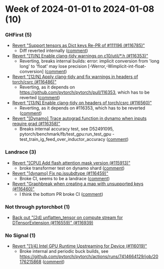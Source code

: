 # Week of 2024-01-01 to 2024-01-08 (10)

### GHFirst (5)

- [Revert "Support tensors as Dict keys Re-PR of #111196 (#116785)"](https://github.com/pytorch/pytorch/commit/2dca3e99ebe1655982ac0a1978c02ae761ebf1d8)
  - Diff reverted internally ([comment](https://github.com/pytorch/pytorch/pull/116785#issuecomment-1879592261))
- [Revert "[11/N] Enable clang-tidy warnings on c10/util/*.h (#116353)"](https://github.com/pytorch/pytorch/commit/1c69d0bdb5a8723f85e3438522f7d295902bf6ac)
  - Reverting, breaks internal builds: error: implicit conversion from 'long long' to 'float' may lose precision [-Werror,-Wimplicit-int-float-conversion] ([comment](https://github.com/pytorch/pytorch/pull/116353#issuecomment-1876045800))
- [Revert "[12/N] Apply clang-tidy and fix warnings in headers of torch/csrc (#116486)"](https://github.com/pytorch/pytorch/commit/0aa50909f3723db4720ff43881156ae13318aa3a)
  - Reverting, as it depends on https://github.com/pytorch/pytorch/pull/116353, which has to be reverted ([comment](https://github.com/pytorch/pytorch/pull/116486#issuecomment-1876042948))
- [Revert "[13/N] Enable clang-tidy on headers of torch/csrc (#116560)"](https://github.com/pytorch/pytorch/commit/791db94c62488012444d01aa90429c78a9239d14)
  - Reverting, as it depends on #116353, which has to be reverted ([comment](https://github.com/pytorch/pytorch/pull/116560#issuecomment-1876033363))
- [Revert "[Dynamo] Trace autograd.function in dynamo when inputs require grad (#116358)"](https://github.com/pytorch/pytorch/commit/68105da229b4907207b55f50121389c8f570cc28)
  - Breaks internal accuracy test, see D52491095, pytorch/benchmark/fb/test_gpu:run_test_gpu - test_train_ig_feed_over_inductor_accuracy  ([comment](https://github.com/pytorch/pytorch/pull/116358#issuecomment-1875779697))

### Landrace (3)

- [Revert "[CPU] Add flash attention mask version (#115913)"](https://github.com/pytorch/pytorch/commit/2ccc7af028e5bb14d0a7b44310607b48465bcfa4)
  - broke transformer test on dynamo shard ([comment](https://github.com/pytorch/pytorch/pull/115913#issuecomment-1878043389))
- [Revert "[dynamo] Fix np.issubdtype (#116459)"](https://github.com/pytorch/pytorch/commit/75dae4f691e4481a68079ac55e1c44dc3211d16a)
  - Broke CI, seems to be a landrace ([comment](https://github.com/pytorch/pytorch/pull/116459#issuecomment-1877135999))
- [Revert "Graphbreak when creating a map with unsupported keys (#116460)"](https://github.com/pytorch/pytorch/commit/3a0f6897c5ebca9b14429c406d26e9fba26bd797)
  - I think the bottom PR broke CI ([comment](https://github.com/pytorch/pytorch/pull/116460#issuecomment-1877132374))

### Not through pytorchbot (1)

- [Back out "[2d] unflatten_tensor on compute stream for DTensorExtension (#116559)" (#116939)](https://github.com/pytorch/pytorch/commit/b847290ddd9c6a5a598c70f8b660ee2b1e71dc95)

### No Signal (1)

- [Revert "[1/4] Intel GPU Runtime Upstreaming for Device (#116019)"](https://github.com/pytorch/pytorch/commit/9ac0e6971af80f52567430d254789c40112d903f)
  - Broke internal and periodic buck builds, see https://github.com/pytorch/pytorch/actions/runs/7414664129/job/20176215868 ([comment](https://github.com/pytorch/pytorch/pull/116019#issuecomment-1879030285))
